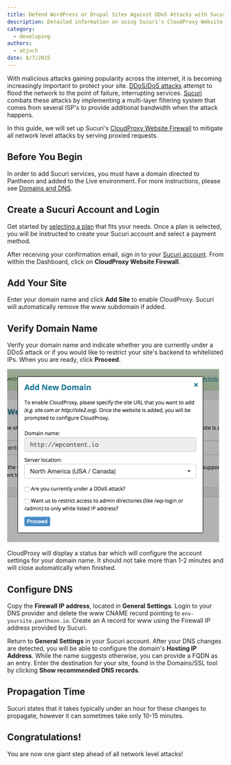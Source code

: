 ```yaml
---
title: Defend WordPress or Drupal Sites Against DDoS Attacks with Sucuri
description: Detailed information on using Sucuri's CloudProxy Website Firewall to mitigate all network level attacks.
category:
  - developing
authors:
  - atjuch
date: 8/7/2015
---
```

With malicious attacks gaining popularity across the internet, it is becoming increasingly important to protect your site. [DDoS/DoS attacks](https://en.wikipedia.org/wiki/Denial-of-service_attack) attempt to flood the network to the point of failure, interrupting services. [Sucuri](https://sucuri.net/) combats these attacks by implementing a multi-layer filtering system that comes from several ISP's to provide additional bandwidth when the attack happens.

In this guide, we will set up Sucuri's [CloudProxy Website Firewall](https://sucuri.net/website-firewall/ddos-protection) to mitigate all network level attacks by serving proxied requests.

## Before You Begin
In order to add Sucuri services, you must have a domain directed to Pantheon and added to the Live environment. For more instructions, please see [Domains and DNS](/docs/articles/sites/domains/).

## Create a Sucuri Account and Login

Get started by [selecting a plan](https://sucuri.net/website-firewall/signup) that fits your needs. Once a plan is selected, you will be instructed to create your Sucuri account and select a payment method.

After receiving your confirmation email, sign in to your [Sucuri account](https://login.sucuri.net/login/). From within the Dashboard, click on **CloudProxy Website Firewall**.

## Add Your Site

Enter your domain name and click **Add Site** to enable CloudProxy. Sucuri will automatically remove the www subdomain if added.

## Verify Domain Name

Verify your domain name and indicate whether you are currently under a DDoS attack or if you would like to restrict your site's backend to whitelisted IPs. When you are ready, click **Proceed**.

![Sucuri Add New Domain](/source/docs/assets/images/sucuri-add-new-domain.png)

CloudProxy will display a status bar which will configure the account settings for your domain name. It should not take more than 1-2 minutes and will close automatically when finished.


## Configure DNS

Copy the **Firewall IP address**, located in **General Settings**. Login to your DNS provider and delete the www CNAME record pointing to `env-yoursite.pantheon.io`. Create an A record for www using the Firewall IP address provided by Sucuri.

Return to **General Settings** in your Sucuri account. After your DNS changes are detected, you will be able to configure the domain's **Hosting IP Address**. While the name suggests otherwise, you can provide a FQDN as an entry. Enter the destination for your site, found in the Domains/SSL tool by clicking **Show recommended DNS records**.


## Propagation Time

Sucuri states that it takes typically under an hour for these changes to propagate, however it can sometimes take only 10-15 minutes.


## Congratulations!

You are now one giant step ahead of all network level attacks!
